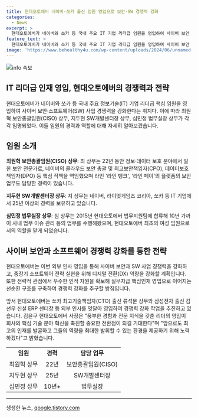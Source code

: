 ```yaml
---
title: 현대오토에버 네이버·쏘카 출신 임원 영입으로 보안·SW 경쟁력 강화
categories:
  - News
excerpt: >
  현대오토에버가 네이버와 쏘카 등 국내 주요 IT 기업 리더급 임원을 영입하여 사이버 보안 및 SW 사업 경쟁력을 강화한다. 최원혁 상무는 보안 전문가로, 최고보안책임자(CPO), 데이터보호책임자(DPO)를 역임한 경험이 있으며, 지두현 상무는 25년 이상의 IT 기업 경력을 보유하고, 심민정 상무는 10년 가까이 현대오토에버 법무지원팀에서 업무를 수행한 법무 전문가이다. 현대오토에버는 기존 외부 인사인 류석문 상무와 김선우 신설 ERP 센터장 등을 영입한 데 이어, 중장기 소프트웨어 전략 실현을 위해 전략적으로 인재를 영입하고 있는 것으로 나타났다.
feature_text: >
  현대오토에버가 네이버와 쏘카 등 국내 주요 IT 기업 리더급 임원을 영입하여 사이버 보안 및 SW 사업 경쟁력을 강화한다. 최원혁 상무는 보안 전문가로, 최고보안책임자(CPO), 데이터보호책임자(DPO)를 역임한 경험이 있으며, 지두현 상무는 25년 이상의 IT 기업 경력을 보유하고, 심민정 상무는 10년 가까이 현대오토에버 법무지원팀에서 업무를 수행한 법무 전문가이다. 현대오토에버는 기존 외부 인사인 류석문 상무와 김선우 신설 ERP 센터장 등을 영입한 데 이어, 중장기 소프트웨어 전략 실현을 위해 전략적으로 인재를 영입하고 있는 것으로 나타났다.
image: 'https://www.behealthy4u.com/wp-content/uploads/2024/06/unnamed-file.png'
---
```


<p><img src="https://www.behealthy4u.com/wp-content/uploads/2024/06/unnamed-file.png" alt="info 속보" /></p>

<h2 data-ke-size="size26">IT 리더급 인재 영입, 현대오토에버의 경쟁력과 전략</h2>

<p data-ke-size="size16">현대오토에버가 네이버와 쏘카 등 국내 주요 정보기술(IT) 기업 리더급 핵심 임원을 영입하여 사이버 보안·소프트웨어(SW) 사업 경쟁력을 강화한다는 취지다. 이에 따라 최원혁 보안총괄임원(CISO) 상무, 지두현 SW개발센터장 상무, 심민정 법무실장 상무가 각각 임명되었다. 이들 임원의 경력과 역할에 대해 자세히 알아보겠습니다.</p>

<h2 data-ke-size="size26">임원 소개</h2>

<p data-ke-size="size16"><b>최원혁 보안총괄임원(CISO) 상무</b>: 최 상무는 22년 동안 정보·데이터 보호 분야에서 일한 보안 전문가로, 네이버의 클라우드 보안 총괄 및 최고보안책임자(CPO), 데이터보호책임자(DPO) 등 핵심 직책을 역임했으며 라인 '라인 뱅크', '라인 페이'의 플랫폼의 보안 업무도 담당한 경력이 있습니다.</p>

<p data-ke-size="size16"><b>지두현 SW개발센터장 상무</b>: 지 상무는 네이버, 라이엇게임즈 코리아, 쏘카 등 IT 기업에서 25년 이상의 경력을 보유하고 있습니다.</p>

<p data-ke-size="size16"><b>심민정 법무실장 상무</b>: 심 상무는 2015년 현대오토에버 법무지원팀에 합류해 10년 가까이 사내 법무 이슈 관리 등의 업무를 수행해왔으며, 현대오토에버 최초의 여성 임원으로서의 역할을 맡게 되었습니다.</p>

<h2 data-ke-size="size26">사이버 보안과 소프트웨어 경쟁력 강화를 통한 전략</h2>

<p data-ke-size="size16">현대오토에버는 이번 외부 인사 영입을 통해 사이버 보안과 SW 사업 경쟁력을 강화하고, 중장기 소프트웨어 전략 실현을 위해 디지털 전환(DX) 역량을 강화할 계획입니다. 또한 전략적 관점에서 우수한 인적 자원을 확보해 실무자급 핵심인재 영입으로 이어지는 선순환 구조를 구축하여 경쟁력 강화를 추구할 방침입니다.</p>

<p data-ke-size="size16">앞서 현대오토에버는 쏘카 최고기술책임자(CTO) 출신 류석문 상무와 삼성전자 출신 김선우 신설 ERP 센터장 등 외부 인사를 잇달아 영입하여 경쟁력 강화 작업을 추진하고 있습니다. 김윤구 현대오토에버 사장은 "풍부한 경험과 전문 지식을 갖춘 리더의 영입이 회사의 핵심 기술 분야 혁신을 촉진할 중요한 전환점이 되길 기대한다"며 "앞으로도 최고의 인재를 발굴하고 그들의 역량을 최대한 발휘할 수 있는 환경을 제공하기 위해 노력하겠다"고 밝혔습니다.</p>

<table>
  <tr>
    <td style="text-align: center; height: 17px;"><b>임원</b></td>
    <td style="text-align: center; height: 17px;"><b>경력</b></td>
    <td style="text-align: center; height: 17px;"><b>담당 업무</b></td>
  </tr>
  <tr>
    <td style="text-align: center; height: 17px;">최원혁 상무</td>
    <td style="text-align: center; height: 17px;">22년</td>
    <td style="text-align: center; height: 17px;">보안총괄임원(CISO)</td>
  </tr>
  <tr>
    <td style="text-align: center; height: 17px;">지두현 상무</td>
    <td style="text-align: center; height: 17px;">25년</td>
    <td style="text-align: center; height: 17px;">SW개발센터장</td>
  </tr>
  <tr>
    <td style="text-align: center; height: 17px;">심민정 상무</td>
    <td style="text-align: center; height: 17px;">10년+</td>
    <td style="text-align: center; height: 17px;">법무실장</td>
  </tr>
</table>

<hr>
생생한 뉴스, <a href="https://qoogle.tistory.com" rel="dofollow">qoogle.tistory.com</a>


